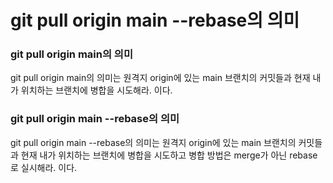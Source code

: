 # git pull origin main --rebase의 의미

### git pull origin main의 의미
git pull origin main의 의미는 원격지 origin에 있는 main 브랜치의 커밋들과 현재 내가 위치하는 브랜치에 병합을 시도해라. 이다.

### git pull origin main --rebase의 의미
git pull origin main --rebase의 의미는 원격지 origin에 있는 main 브랜치의 커밋들과 현재 내가 위치하는 브랜치에 병합을 시도하고 병합 방법은 merge가 아닌 rebase로 실시해라. 이다.